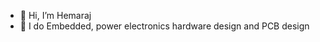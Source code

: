 - 👋 Hi, I’m Hemaraj
- 👀 I do Embedded, power electronics hardware design and PCB design


<!---
hemarajagnikul/hemarajagnikul is a ✨ special ✨ repository because its `README.md` (this file) appears on your GitHub profile.
You can click the Preview link to take a look at your changes.
--->
